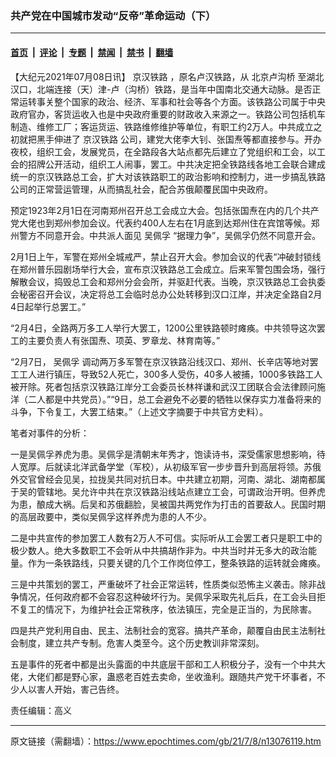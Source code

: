### 共产党在中国城市发动“反帝”革命运动（下）

---

#### [首页](../../../..?n13076119) &nbsp;|&nbsp; [评论](../../../../../epoch-comment?n13076119) &nbsp;|&nbsp; [专题](../../../../../epoch-special?n13076119) &nbsp;|&nbsp; [禁闻](../../../../../epoch-news?n13076119) &nbsp;|&nbsp; [禁书](../../../../../books?n13076119) &nbsp;|&nbsp; [翻墙](https://github.com/gfw-breaker/nogfw/blob/master/README.md?n13076119)


<div class="post_content" id="artbody" itemprop="articleBody">
 <!-- article content begin -->
 <p>
  【大纪元2021年07月08日讯】
  <ok href="https://www.epochtimes.com/gb/tag/%E4%BA%AC%E6%B1%89%E9%93%81%E8%B7%AF.html">
   京汉铁路
  </ok>
  ，原名卢汉铁路，从
  <ok href="https://www.epochtimes.com/gb/tag/%E5%8C%97%E4%BA%AC%E5%8D%A2%E6%B2%9F%E6%A1%A5.html">
   北京卢沟桥
  </ok>
  至湖北汉口，北端连接（天）津-卢（沟桥）铁路，是当年中国南北交通大动脉。是否正常运转事关整个国家的政治、经济、军事和社会等各个方面。该铁路公司属于中央政府官办，客货运收入也是中央政府重要的财政收入来源之一。铁路公司包括机车制造、维修工厂；客运货运、铁路维修维护等单位，有职工约2万人。中共成立之初就把黑手伸进了
  <ok href="https://www.epochtimes.com/gb/tag/%E4%BA%AC%E6%B1%89%E9%93%81%E8%B7%AF.html">
   京汉铁路
  </ok>
  公司，建党大佬李大钊、张国焘等都直接参与。开办夜校，组织工会，发展党员，在全路段各大站点都先后建立了党组织和工会，以工会的招牌公开活动，组织工人闹事，罢工。中共决定把全铁路线各地工会联合建成统一的京汉铁路总工会，扩大对该铁路职工的政治影响和控制力，进一步搞乱铁路公司的正常营运管理，从而搞乱社会，配合苏俄颠覆民国中央政府。
 </p>
 <p>
  预定1923年2月1日在河南郑州召开总工会成立大会。包括张国焘在内的几个共产党大佬也到郑州参加会议。代表约400人左右在1月底到达郑州住在宾馆等候。郑州警方不同意开会。中共派人面见
  <ok href="https://www.epochtimes.com/gb/tag/%E5%90%B4%E4%BD%A9%E5%AD%9A.html">
   吴佩孚
  </ok>
  “据理力争”，吴佩孚仍然不同意开会。
 </p>
 <p>
  2月1日上午，军警在郑州全城戒严，禁止召开大会。参加会议的代表“冲破封锁线在郑州普乐园剧场举行大会，宣布京汉铁路总工会成立。后来军警包围会场，强行解散会议，捣毁总工会和郑州分会会所，并驱赶代表。当晚，京汉铁路总工会执委会秘密召开会议，决定将总工会临时总办公处转移到汉口江岸，并决定全路自2月4日起举行总罢工。”
 </p>
 <p>
  “2月4日，全路两万多工人举行大罢工，1200公里铁路顿时瘫痪。中共领导这次罢工的主要负责人有张国焘、项英、罗章龙、林育南等。”
 </p>
 <p>
  “2月7日，
  <ok href="https://www.epochtimes.com/gb/tag/%E5%90%B4%E4%BD%A9%E5%AD%9A.html">
   吴佩孚
  </ok>
  调动两万多军警在京汉铁路沿线汉口、郑州、长辛店等地对罢工工人进行镇压，导致52人死亡，300多人受伤，40多人被捕，1000多铁路工人被开除。死者包括京汉铁路江岸分工会委员长林祥谦和武汉工团联合会法律顾问施洋（二人都是中共党员）。”“9日，总工会避免不必要的牺牲以保存实力准备将来的斗争，下令复工，大罢工结束。”（上述文字摘要于中共官方史料）。
 </p>
 <p>
  笔者对事件的分析：
 </p>
 <p>
  一是吴佩孚养虎为患。吴佩孚是清朝末年秀才，饱读诗书，深受儒家思想影响，待人宽厚。后就读北洋武备学堂（军校），从初级军官一步步晋升到高层将领。苏俄外交官曾经会见吴，拉拢吴共同对抗日本。中共建立初期，河南、湖北、湖南都属于吴的管辖地。吴允许中共在京汉铁路沿线站点建立工会，可谓政治开明。但养虎为患，酿成大祸。后吴和苏俄翻脸，吴被国共两党作为打击的首要敌人。民国时期的高层政要中，类似吴佩孚这样养虎为患的人不少。
 </p>
 <p>
  二是中共宣传的参加罢工人数有2万人不可信。实际听从工会罢工者只是职工中的极少数人。绝大多数职工不会听从中共搞胡作非为。中共当时并无多大的政治能量。作为一条铁路线，只要关键的几个工作岗位停工，整条铁路的运转就会瘫痪。
 </p>
 <p>
  三是中共策划的罢工，严重破坏了社会正常运转，性质类似恐怖主义袭击。除非战争情况，任何政府都不会容忍这种破坏行为。吴佩孚采取先礼后兵，在工会头目拒不复工的情况下，为维护社会正常秩序，依法镇压，完全是正当的，为民除害。
 </p>
 <p>
  四是共产党利用自由、民主、法制社会的宽容。搞共产革命，颠覆自由民主法制社会制度，建立共产专制。危害人类至今。这个历史教训非常深刻。
 </p>
 <p>
  五是事件的死者中都是出头露面的中共底层干部和工人积极分子，没有一个中共大佬，大佬们都是野心家，蛊惑老百姓去卖命，坐收渔利。跟随共产党干坏事者，不少人以害人开始，害己告终。
 </p>
 <p>
  责任编辑：高义
 </p>
 <!-- article content end -->
 <div id="below_article_ad">
 </div>
</div>


---

原文链接（需翻墙）：https://www.epochtimes.com/gb/21/7/8/n13076119.htm